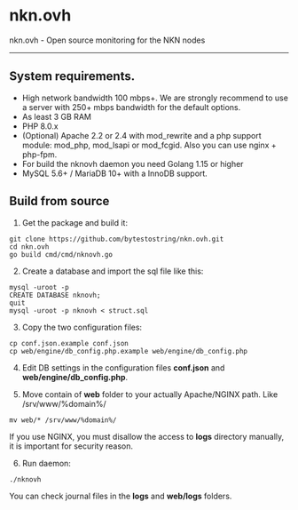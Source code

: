 # nkn.ovh
nkn.ovh - Open source monitoring for the NKN nodes

________

## System requirements.

- High network bandwidth 100 mbps+. We are strongly recommend to use a server with 250+ mbps bandwidth for the default options.
- As least 3 GB RAM
- PHP 8.0.x
- (Optional) Apache 2.2 or 2.4 with mod_rewrite and a php support module: mod_php, mod_lsapi or mod_fcgid. Also you can use nginx + php-fpm.
- For build the nknovh daemon you need Golang 1.15 or higher
- MySQL 5.6+ / MariaDB 10+ with a InnoDB support.


## Build from source

1. Get the package and build it:

```
git clone https://github.com/bytestostring/nkn.ovh.git
cd nkn.ovh
go build cmd/cmd/nknovh.go
```
2. Create a database and import the sql file like this:

```
mysql -uroot -p
CREATE DATABASE nknovh;
quit
mysql -uroot -p nknovh < struct.sql
```

3. Copy the two configuration files:

```
cp conf.json.example conf.json
cp web/engine/db_config.php.example web/engine/db_config.php

```

4. Edit DB settings in the configuration files **conf.json** and **web/engine/db_config.php**.

5. Move contain of **web** folder to your actually Apache/NGINX path. Like /srv/www/%domain%/
```
mv web/* /srv/www/%domain%/
```

If you use NGINX, you must disallow the access to **logs** directory manually, it is important for security reason.

6. Run daemon:

```
./nknovh
```

You can check journal files in the **logs** and **web/logs** folders.


